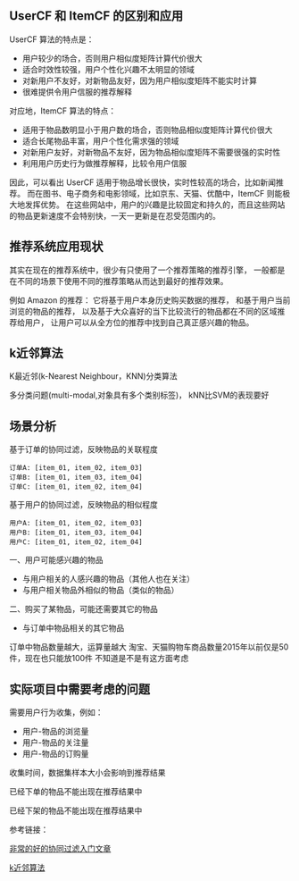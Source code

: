 ## UserCF 和 ItemCF 的区别和应用

UserCF 算法的特点是：

- 用户较少的场合，否则用户相似度矩阵计算代价很大
- 适合时效性较强，用户个性化兴趣不太明显的领域
- 对新用户不友好，对新物品友好，因为用户相似度矩阵不能实时计算
- 很难提供令用户信服的推荐解释

对应地，ItemCF 算法的特点：

- 适用于物品数明显小于用户数的场合，否则物品相似度矩阵计算代价很大
- 适合长尾物品丰富，用户个性化需求强的领域
- 对新用户友好，对新物品不友好，因为物品相似度矩阵不需要很强的实时性
- 利用用户历史行为做推荐解释，比较令用户信服

因此，可以看出 UserCF 适用于物品增长很快，实时性较高的场合，比如新闻推荐。
而在图书、电子商务和电影领域，比如京东、天猫、优酷中，ItemCF 则能极大地发挥优势。
在这些网站中，用户的兴趣是比较固定和持久的，而且这些网站的物品更新速度不会特别快，一天一更新是在忍受范围内的。


## 推荐系统应用现状

其实在现在的推荐系统中，很少有只使用了一个推荐策略的推荐引擎，
一般都是在不同的场景下使用不同的推荐策略从而达到最好的推荐效果。

例如 Amazon 的推荐：
它将基于用户本身历史购买数据的推荐，
和基于用户当前浏览的物品的推荐，
以及基于大众喜好的当下比较流行的物品都在不同的区域推荐给用户，
让用户可以从全方位的推荐中找到自己真正感兴趣的物品。


## k近邻算法

K最近邻(k-Nearest Neighbour，KNN)分类算法

多分类问题(multi-modal,对象具有多个类别标签)， kNN比SVM的表现要好


## 场景分析

基于订单的协同过滤，反映物品的关联程度
```
订单A: [item_01, item_02, item_03]
订单B: [item_01, item_03, item_04]
订单C: [item_01, item_02, item_04]
```

基于用户的协同过滤，反映物品的相似程度
```
用户A: [item_01, item_02, item_03]
用户B: [item_01, item_03, item_04]
用户C: [item_01, item_02, item_04]
```

一、用户可能感兴趣的物品
- 与用户相关的人感兴趣的物品（其他人也在关注）
- 与用户相关物品外相似的物品（类似的物品）

二、购买了某物品，可能还需要其它的物品
- 与订单中物品相关的其它物品

订单中物品数量越大，运算量越大
淘宝、天猫购物车商品数量2015年以前仅是50件，现在也只能放100件
不知道是不是有这方面考虑


## 实际项目中需要考虑的问题

需要用户行为收集，例如：
- 用户-物品的浏览量
- 用户-物品的关注量
- 用户-物品的订购量

收集时间，数据集样本大小会影响到推荐结果

已经下单的物品不能出现在推荐结果中

已经下架的物品不能出现在推荐结果中


参考链接：

[非常的好的协同过滤入门文章](http://blog.163.com/lnhenrylee@126/blog/static/2414832520123269713813/)

[k近邻算法](https://en.wikipedia.org/wiki/K-nearest_neighbors_algorithm)
